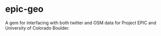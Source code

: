 epic-geo
========

A gem for interfacing with both twitter and OSM data for Project EPIC and University of Colorado Boulder.

